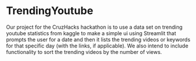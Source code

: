 # TrendingYoutube
Our project for the CruzHacks hackathon is to use a data set on trending youtube statistics from kaggle to make a simple ui using Streamlit that prompts the user for a date and then it lists the trending videos or keywords for that specific day (with the links, if applicable). We also intend to include functionality to sort the trending videos by the number of views. 


